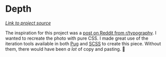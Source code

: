 # Depth

[_Link to project source_](https://github.com/nkooman/the-showcase/tree/master/src/projects/depth)

The inspiration for this project was a [post on Reddit from r/typography](https://www.reddit.com/r/typography/comments/ovw2gb/first_time_playing_with_type/). I wanted to recreate the photo with pure CSS. I made great use of the iteration tools available in both [Pug](https://pugjs.org/) and [SCSS](https://sass-lang.com/) to create this piece. Without them, there would have been _a lot_ of copy and pasting. 😬
